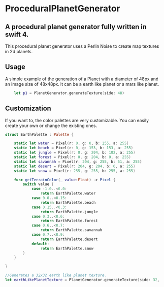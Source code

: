 # ProceduralPlanetGenerator
A procedural planet generator fully written in swift 4.
------------------

This procedural planet generator uses a Perlin Noise to create map textures in 2d planets.

## Usage
A simple example of the generation of a Planet with a diameter of 48px and an image size of 48x48px. It can be a earth like planet or a mars like planet.
```swift
    let p1 = PlanetGenerator.generateTexture(side: 48)
```

## Customization
If you want to, the color palettes are very customizable. You can easily create your own or change the existing ones.
```swift
struct EarthPalette : Palette {

    static let water = Pixel(r: 0, g: 0, b: 255, a: 255)
    static let beach = Pixel(r: 0, g: 153, b: 153, a: 255)
    static let jungle = Pixel(r: 0, g: 204, b: 102, a: 255)
    static let forest = Pixel(r: 0, g: 204, b: 0, a: 255)
    static let savannah = Pixel(r: 204, g: 255, b: 51, a: 255)
    static let desert = Pixel(r: 204, g: 204, b: 0, a: 255)
    static let snow = Pixel(r: 255, g: 255, b: 255, a: 255)

    func getTerrainColor(_ value:Float) -> Pixel {
        switch value {
            case -1.0..<0.0:
                return EarthPalette.water
            case 0.0..<0.15:
                return EarthPalette.beach
            case 0.15..<0.3:
                return EarthPalette.jungle
            case 0.3..<0.6:
                return EarthPalette.forest
            case 0.6..<0.7:
                return EarthPalette.savannah
            case 0.7..<0.9:
                return EarthPalette.desert
            default:
                return EarthPalette.snow
        }
    }

}

//Generates a 32x32 earth like planet texture.
let earthLikePlanetTexture = PlanetGenerator.generateTexture(side: 32, userPalette: EarthPalette())
```
